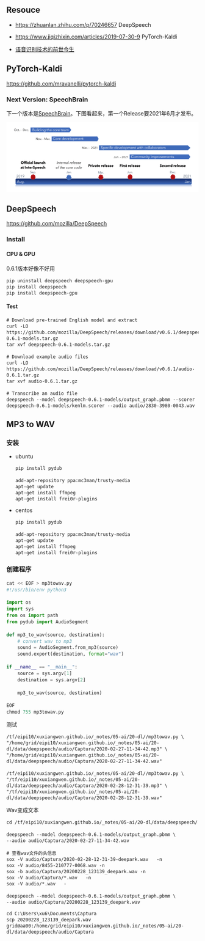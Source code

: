 ## Resouce

- https://zhuanlan.zhihu.com/p/70246657  DeepSpeech

- https://www.jiqizhixin.com/articles/2019-07-30-9  PyTorch-Kaldi

- [语音识别技术的前世今生](https://zhihu-live.zhimg.com/0af15bfda98f5885ffb509acd470b0fa)

  



## PyTorch-Kaldi

https://github.com/mravanelli/pytorch-kaldi



### Next Version: SpeechBrain

下一个版本是[SpeechBrain](https://speechbrain.github.io/)。下图看起来，第一个Release要2021年6月才发布。

![image-20200301090248055](images/image-20200301090248055.png)

## DeepSpeech

https://github.com/mozilla/DeepSpeech

### Install

#### CPU & GPU

0.6.1版本好像不好用

~~~shell
pip uninstall deepspeech deepspeech-gpu
pip install deepspeech
pip install deepspeech-gpu
~~~

#### Test

~~~shell
# Download pre-trained English model and extract
curl -LO https://github.com/mozilla/DeepSpeech/releases/download/v0.6.1/deepspeech-0.6.1-models.tar.gz
tar xvf deepspeech-0.6.1-models.tar.gz

# Download example audio files
curl -LO https://github.com/mozilla/DeepSpeech/releases/download/v0.6.1/audio-0.6.1.tar.gz
tar xvf audio-0.6.1.tar.gz

# Transcribe an audio file
deepspeech --model deepspeech-0.6.1-models/output_graph.pbmm --scorer deepspeech-0.6.1-models/kenlm.scorer --audio audio/2830-3980-0043.wav

~~~



## MP3 to WAV

### 安装

- ubuntu

  ~~~
  pip install pydub
  
  add-apt-repository ppa:mc3man/trusty-media  
  apt-get update  
  apt-get install ffmpeg  
  apt-get install frei0r-plugins  
  ~~~

- centos

  ~~~
  pip install pydub
  
  add-apt-repository ppa:mc3man/trusty-media  
  apt-get update  
  apt-get install ffmpeg  
  apt-get install frei0r-plugins 
  ~~~

  

### 创建程序

~~~python
cat << EOF > mp3towav.py
#!/usr/bin/env python3

import os
import sys
from os import path
from pydub import AudioSegment

def mp3_to_wav(source, destination):
    # convert wav to mp3                                                            
    sound = AudioSegment.from_mp3(source)
    sound.export(destination, format="wav")

if __name__ == "__main__":
    source = sys.argv[1]
    destination = sys.argv[2]
    
    mp3_to_wav(source, destination)
    
EOF
chmod 755 mp3towav.py
~~~

测试

~~~shell
/tf/eipi10/xuxiangwen.github.io/_notes/05-ai/20-dl//mp3towav.py \
"/home/grid/eipi10/xuxiangwen.github.io/_notes/05-ai/20-dl/data/deepspeech/audio/Captura/2020-02-27-11-34-42.mp3" \
"/home/grid/eipi10/xuxiangwen.github.io/_notes/05-ai/20-dl/data/deepspeech/audio/Captura/2020-02-27-11-34-42.wav" 

/tf/eipi10/xuxiangwen.github.io/_notes/05-ai/20-dl//mp3towav.py \
"/tf/eipi10/xuxiangwen.github.io/_notes/05-ai/20-dl/data/deepspeech/audio/Captura/2020-02-28-12-31-39.mp3" \
"/tf/eipi10/xuxiangwen.github.io/_notes/05-ai/20-dl/data/deepspeech/audio/Captura/2020-02-28-12-31-39.wav" 
~~~

Wav变成文本

~~~
cd /tf/eipi10/xuxiangwen.github.io/_notes/05-ai/20-dl/data/deepspeech/

deepspeech --model deepspeech-0.6.1-models/output_graph.pbmm \
--audio audio/Captura/2020-02-27-11-34-42.wav 

# 查看wav文件的头信息
sox -V audio/Captura/2020-02-28-12-31-39-deepark.wav   -n 
sox -V audio/8455-210777-0068.wav -n 
sox -b audio/Captura/20200228_123139_deepark.wav -n 
sox -V audio/Captura/*.wav   -n 
sox -V audio/*.wav   -

deepspeech --model deepspeech-0.6.1-models/output_graph.pbmm \
--audio audio/Captura/20200228_123139_deepark.wav 
~~~





~~~
cd C:\Users\xu6\Documents\Captura
scp 20200228_123139_deepark.wav grid@aa00:/home/grid/eipi10/xuxiangwen.github.io/_notes/05-ai/20-dl/data/deepspeech/audio/Captura
~~~

